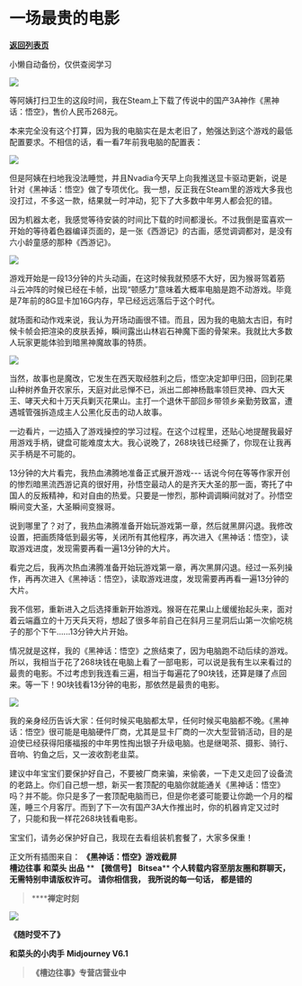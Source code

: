 # 一场最贵的电影

[**返回列表页**](/gzh/槽边往事)

小懒自动备份，仅供查阅学习

![](https://mmbiz.qpic.cn/mmbiz_jpg/Ia6gU9JNtkoffwXojgMAnwobNKD6FmC4mfdCf0YQrMhFYjLFXgUiaPmp0pibMAoxWbvPb8tMqwOib8Y9aHBbcwT6A/640?wx_fmt=jpeg&from;=appmsg)

等阿姨打扫卫生的这段时间，我在Steam上下载了传说中的国产3A神作《黑神话：悟空》，售价人民币268元。

本来完全没有这个打算，因为我的电脑实在是太老旧了，勉强达到这个游戏的最低配置要求。不相信的话，看一看7年前我电脑的配置表：

![](https://mmbiz.qpic.cn/mmbiz_jpg/Ia6gU9JNtkoffwXojgMAnwobNKD6FmC4cYwYgXVoBgiaibREAMYXUmKkECWtZ4Fiam1J3MRVk2kenFCm6sOaZ5Tibw/640?wx_fmt=jpeg)

但是阿姨在扫地我没法睡觉，并且Nvadia今天早上向我推送显卡驱动更新，说是针对《黑神话：悟空》做了专项优化。我一想，反正我在Steam里的游戏大多我也没打过，不多这一款，结果就一时冲动，犯下了大多数中年男人都会犯的错。

因为机器太老，我感觉等待安装的时间比下载的时间都漫长。不过我倒是蛮喜欢一开始的等待着色器编译页面的，是一张《西游记》的古画，感觉调调都对，是没有六小龄童感的那种《西游记》。

![](https://mmbiz.qpic.cn/mmbiz_jpg/Ia6gU9JNtkoffwXojgMAnwobNKD6FmC4ZpVicocFqnfCTw6dq8iaMO9AuLauJZxppRDvBbHACwMh0PwxDVrvNj6A/640?wx_fmt=jpeg&from;=appmsg)

游戏开始是一段13分钟的片头动画，在这时候我就预感不大好，因为猴哥驾着筋斗云冲阵的时候已经在卡帧，出现“顿感力”意味着大概率电脑是跑不动游戏。毕竟是7年前的8G显卡加16G内存，早已经远远落后于这个时代。  

就场面和动作戏来说，我认为开场动画很不错。而且，因为我的电脑太古旧，有时候卡帧会把渲染的皮肤丢掉，瞬间露出山林岩石神魔下面的骨架来。我就比大多数人玩家更能体验到暗黑神魔故事的特质。  

![](https://mmbiz.qpic.cn/mmbiz_jpg/Ia6gU9JNtkoffwXojgMAnwobNKD6FmC4JicYdhuDvC2v4HOnwPEcJLVdfibmTyYnETGeLsLeOYFcGrTMuzcicdMaw/640?wx_fmt=jpeg&from;=appmsg)

当然，故事也是魔改，它发生在西天取经胜利之后，悟空决定卸甲归田，回到花果山种树养鱼开农家乐，天庭对此忌惮不已，派出二郎神杨戬率领巨灵神、四大天王、哮天犬和十万天兵剿灭花果山。主打一个退休干部回乡带领乡亲勤劳致富，遭遇城管强拆造成主人公黑化反击的动人故事。

一边看片，一边插入了游戏操控的学习过程。在这个过程里，还贴心地提醒我最好用游戏手柄，键盘可能难度太大。我心说晚了，268块钱已经撕了，你现在让我再买手柄是不可能的。  

13分钟的大片看完，我热血沸腾地准备正式展开游戏---
话说今何在等等作家开创的惨烈暗黑流西游记真的很好用，孙悟空最动人的是齐天大圣的那一面，寄托了中国人的反叛精神，和对自由的热爱。只要是一惨烈，那种调调瞬间就对了。孙悟空瞬间变大圣，大圣瞬间变猴哥。

说到哪里了？对了，我热血沸腾准备开始玩游戏第一章，然后就黑屏闪退。我修改设置，把画质降低到最劣等，关闭所有其他程序，再次进入《黑神话：悟空》，读取游戏进度，发现需要再看一遍13分钟的大片。  

看完之后，我再次热血沸腾准备开始玩游戏第一章，再次黑屏闪退。经过一系列操作，再再次进入《黑神话：悟空》，读取游戏进度，发现需要再再看一遍13分钟的大片。

我不信邪，重新进入之后选择重新开始游戏。猴哥在花果山上缓缓抬起头来，面对着云端矗立的十万天兵天将，想起了很多年前自己在斜月三星洞后山第一次偷吃桃子的那个下午......13分钟大片开始。  

情况就是这样，我的《黑神话：悟空》之旅结束了，因为电脑跑不动后续的游戏。所以，我相当于花了268块钱在电脑上看了一部电影，可以说是我有生以来看过的最贵的电影。不过考虑到我连看三遍，相当于每遍花了90块钱，还算是赚了点回来。等一下！90块钱看13分钟的电影，那依然是最贵的电影。  

![](https://mmbiz.qpic.cn/mmbiz_jpg/Ia6gU9JNtkoffwXojgMAnwobNKD6FmC4g4NUy6ibrHGImedvoBU3Ixf9Kt2leohIbSWzoBlducg2zyjRvHwQ8rw/640?wx_fmt=jpeg&from;=appmsg)

我的亲身经历告诉大家：任何时候买电脑都太早，任何时候买电脑都不晚。《黑神话：悟空》很可能是电脑硬件厂商，尤其是显卡厂商的一次大型营销活动，目的是迫使已经获得阳痿福报的中年男性掏出银子升级电脑。也是继喝茶、摄影、骑行、音响、钓鱼之后，又一波收割老韭菜。

建议中年宝宝们要保护好自己，不要被厂商来骗，来偷袭，一下走又走回了设备流的老路上。你们自己想一想，新买一套顶配的电脑你就能通关《黑神话：悟空》吗？并不能。你只是多了一套顶配电脑而已，但是你老婆可能要让你跪一个月的榴莲，睡三个月客厅。而到了下一次有国产3A大作推出时，你的机器肯定又过时了，只能和我一样花268块钱看电影。

宝宝们，请务必保护好自己，我现在去看组装机套餐了，大家多保重！

  
正文所有插图来自： **《黑神话：悟空》游戏截屏**  
 **槽边往事** **和菜头 出品** ** **【微信号】** **Bitsea**** **个人转载内容至朋友圈和群聊天，无需特别申请版权许可。**
**请你相信我，** **我所说的每一句话，** **都是错的**

>  ******禅定时刻**

![](https://mmbiz.qpic.cn/mmbiz_png/Ia6gU9JNtkoffwXojgMAnwobNKD6FmC4icf1XnmuY7EevyfLVic84a8vhpfFeSMflgibbajSGoefUQjmXEETOibfHA/640?wx_fmt=png&from;=appmsg)

 **《随时受不了》**

 **和菜头的小肉手** **Midjourney V6.1**  

>  **《槽边往事》专营店营业中**

  

